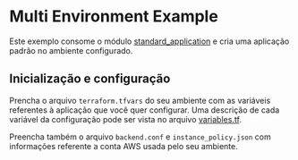 # Multi Environment Example
Este exemplo consome o módulo [standard_application](../../modules/standard_application) e cria uma aplicação padrão no ambiente configurado.

## Inicialização e configuração

Prencha o arquivo `terraform.tfvars` do seu ambiente com as variáveis referentes à aplicação que você quer configurar.
Uma descrição de cada variável da configuração pode ser vista no arquivo [variables.tf](./variables.tf).

Preencha também o arquivo `backend.conf` e `instance_policy.json` com informações referente a conta AWS usada pelo seu ambiente.